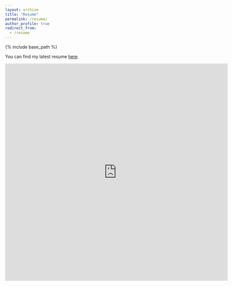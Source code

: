 ```yaml
---
layout: archive
title: "Resume"
permalink: /resume/
author_profile: true
redirect_from:
  - /resume
---
```


{% include base_path %}

You can find my latest resume [here](https://anumoshsad.github.io/files/).

<iframe src="http://docs.google.com/gview?url=https://anumoshsad.github.io/files/" style="width:718px; height:700px;" frameborder="0"></iframe>

